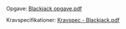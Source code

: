 Opgave:
[Blackjack opgave.pdf](https://github.com/user-attachments/files/22460949/Blackjack.opgave.pdf)


Kravspecifikationer:
[Kravspec - Blackjack.pdf](https://github.com/user-attachments/files/22460940/Kravspec.-.Blackjack.pdf)
